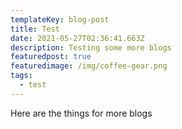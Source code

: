 ```yaml
---
templateKey: blog-post
title: Test
date: 2021-05-27T02:36:41.663Z
description: Testing some more blogs
featuredpost: true
featuredimage: /img/coffee-gear.png
tags:
  - test
---
```

Here are the things for more blogs